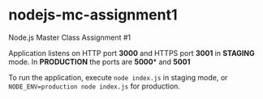 # nodejs-mc-assignment1
Node.js Master Class Assignment #1

Application listens on HTTP port **3000** and HTTPS port **3001** in **STAGING** mode. In **PRODUCTION** the ports are **5000*** and **5001**

To run the application, execute `node index.js` in staging mode, or `NODE_ENV=production node index.js` for production.
